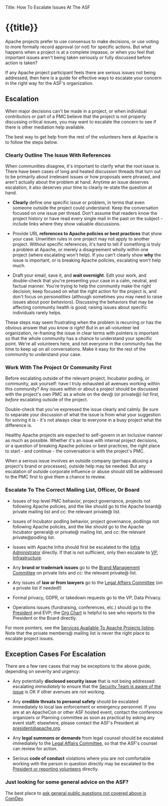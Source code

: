 Title: How To Escalate Issues At The ASF


# {{title}}

Apache projects prefer to use consensus to make decisions, or use voting to more formally record approval (or not) for specific actions.  But what happens when a project is at a complete impasse, or when you feel that important issues aren't being taken seriously or fully discussed before action is taken?

If any Apache project participant feels there are serious issues not being addressed, then here is a guide for effective ways to escalate your concern in the right way for the ASF's organization.

## Escalation

When major decisions can't be made in a project, or when individual contributors or part of a PMC believe that the project is not properly discussing critical issues, you may want to escalate the concern to see if there is other mediation help available.

The best way to get help from the rest of the volunteers here at Apache is to follow the steps below.


### Clearly Outline The Issue With References

When communities disagree, it's important to clarify what the root issue is.  There have been cases of long and heated discussion threads that turn out to be primarily about irrelevant issues or how proposals were phrased, and aren't actually about the problem at hand.  Anytime an issue deserves escalation, it also deserves your time to clearly re-state the question at hand.

-  **Clearly** define one specific issue or problem, in terms that even someone outside the project could understand.  Keep the conversation focused on one issue per thread.  Don't assume that readers know the project history or have read every single mail in the past on the subject - include links where they show valuable discussions.

-  Provide URL **references to Apache policies or best practices** that show your case.  Unwritten rules in one project may not apply to another project.  Without specific references, it's hard to tell if something is truly a problem at Apache, or merely a disagreement wholly within one project (where escalating won't help).  If you can't clearly show **why** the issue is important, or is breaking Apache policies, escalating won't help much.

-  Draft your email, save it, and **wait overnight**.  Edit your work, and double-check that you're presenting your case in a calm, neutral, and factual manner.  You're trying to help the community make the right decision; keep focused on what the right action for the project is, and don't focus on _personalities_ (although sometimes you may need to raise issues about poor _behaviors_).  Discussing the behaviors that may be affecting community health is good; raising issues about specific individuals rarely helps.

These steps may seem frustrating when the problem is recurring or has the obvious answer that _you know is right!_  But in an all-volunteer led organization, re-framing the issue in clear terms with pointers is important so that the whole community has a chance to understand your specific point.  We're all volunteers here, and not everyone in the community has the time to keep up on all conversations.  Make it easy for the rest of the community to understand your case.


### Work With The Project Or Community First

Before escalating outside of the relevant project, Incubator poding, or community, ask yourself: have I truly exhausted all avenues working within this community?  Any issues within or about a project should be discussed with the project's own PMC as a whole on the dev@ (or private@) list first, _before_ escalating outside of the project.

Double-check that you've expressed the issue clearly and calmly.  Be sure to separate your discussion of what the issue is from what your suggestion for solving it is - it's not always clear to everyone in a busy project what the difference is.

Healthy Apache projects are expected to self-govern in an inclusive manner as much as possible.  Whether it's an issue with internal project decisions, or a question of breaking Apache policies or best practices, the right place to start - and continue - the conversation is with the project's PMC.

When a serious issue involves an outside company (perhaps abusing a project's brand or processes), outside help may be needed.  But any escalation of outside corporate influence or abuse should still be addressed to the PMC first to give them a chance to review.


### Escalate To The Correct Mailing List, Officer, Or Board

-  Issues of top level PMC behavior, project governance, projects not following Apache policies, and the like should go to the Apache board@ private mailing list and cc: the relevant private@ list.

-  Issues of Incubator podling behavior, project governance, podlings not following Apache policies, and the like should go to the Apache Incubator general@ or private@ mailing list, and cc: the relevant private@podling list.

-  Issues with Apache Infra should first be escalated to the [Infra Administrator](https://whimsy.apache.org/roster/orgchart/infra-admin) directly.  If that is not sufficient, only then escalate to [VP, Infrastructure](https://whimsy.apache.org/roster/orgchart/vp-infra).

-  Any **brand or trademark issues** go to the [Brand Management Committee](/foundation/marks/contact) on private lists and cc: the relevant private@ list.

-  Any issues of **law or from lawyers** go to the [Legal Affairs Committee](https://whimsy.apache.org/roster/orgchart/vp-legal) (on a private list if needed!)

-  Formal privacy, GDPR, or takedown requests go to the VP, Data Privacy.

-  Operations issues (fundraising, conferences, etc.) should go to the [President](https://whimsy.apache.org/roster/orgchart/president) and EVP; the [Org Chart](https://whimsy.apache.org/roster/orgchart/) is helpful to see who reports to the President or the Board directly.

For more pointers, see the [Services Available To Apache Projects listing](/board/services).  Note that the private members@ mailing list is never the right place to escalate project issues.


## Exception Cases For Escalation

There are a few rare cases that may be exceptions to the above guide, depending on severity and urgency:

*  Any potentially **disclosed security issue** that is not being addressed: escalating _immediately_ to ensure that the [Security Team is aware of the issue](/security/) is OK if other avenues are not working.

-  Any **credible threats to personal safety** should be escalated immediately to local law enforcement or emergency personnel.  If you are at an ApacheCon or other ASF hosted event, contact the conference organizers or Planning committee as soon as practical by asking any event staff; elsewhere, please contact the ASF's President at president@apache.org.

-  Any **legal summons or demands** from legal counsel should be escalated immediately to the [Legal Affairs Committee](https://whimsy.apache.org/roster/orgchart/vp-legal), so that the ASF's counsel can review for action.

-  Serious **code of conduct** violations where you are not comfortable working with the person in question directly may be escalated to the [President or reporting volunteers](/foundation/policies/conduct.html) directly.


### Just looking for some general advice on the ASF?

The best place to [ask general public questions not covered above is ComDev](https://community.apache.org/lists.html).

